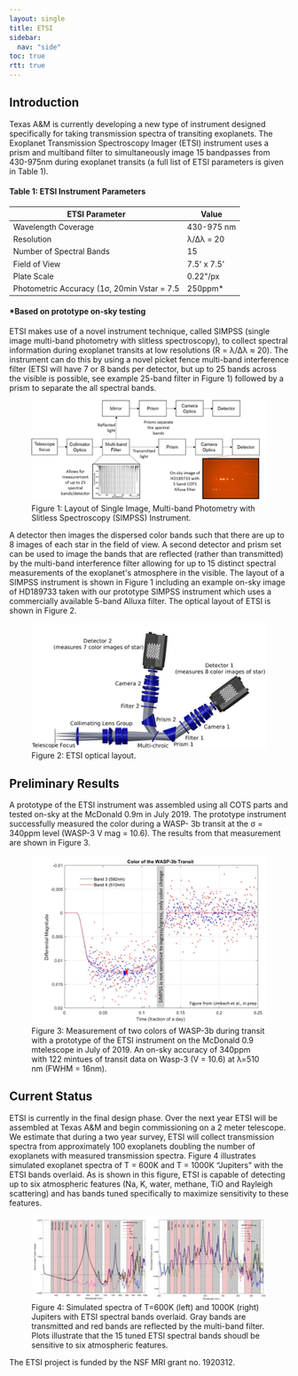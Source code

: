 ```yaml
---
layout: single
title: ETSI
sidebar:
  nav: "side"
toc: true
rtt: true
---
```

## Introduction
Texas A&amp;M is currently developing a new type of instrument designed specifically for taking
transmission spectra of transiting exoplanets. The Exoplanet Transmission Spectroscopy Imager (ETSI)
instrument uses a prism and multiband filter to simultaneously image 15 bandpasses from 430-975nm
during exoplanet transits (a full list of ETSI parameters is given in Table 1).

#### Table 1: ETSI Instrument Parameters

|ETSI Parameter|Value|
|------|------|
|Wavelength Coverage|430-975 nm|
|Resolution|&lambda;/&Delta;&lambda; = 20|
|Number of Spectral Bands|15|
|Field of View|7.5' x 7.5'|
|Plate Scale|0.22"/px|
|Photometric Accuracy (1&sigma;, 20min Vstar = 7.5|250ppm*|

#### *Based on prototype on-sky testing

ETSI makes use of a novel instrument technique, called SIMPSS (single image multi-band photometry
with slitless spectroscopy), to collect spectral information during exoplanet transits at low resolutions (R
= λ/Δλ ≈ 20). The instrument can do this by using a novel picket fence multi-band interference filter (ETSI
will have 7 or 8 bands per detector, but up to 25 bands across the visible is possible, see example 25-band filter in Figure 1) followed by a prism to separate the all spectral bands.
<figure>
  <a href="/instruments/assets/etsi/Figure1_blockDiagram.jpg" target="_blank"><img src="/instruments/assets/etsi/Figure1_blockDiagram.jpg" alt="Block Diagram"></a>
  <figcaption>Figure 1: Layout of Single Image, Multi-band Photometry with Slitless Spectroscopy (SIMPSS) Instrument.</figcaption>
</figure>
A detector then images the dispersed color bands such that there are up to 8 images of each star in the field of view. A second detector and prism set can be used to image the bands that are reflected (rather than transmitted) by
the multi-band interference filter allowing for up to 15 distinct spectral measurements of the
exoplanet&#39;s atmosphere in the visible. The layout of a SIMPSS instrument is shown in Figure 1 including
an example on-sky image of HD189733 taken with our prototype SIMPSS instrument which uses a
commercially available 5-band Alluxa filter. The optical layout of ETSI is shown in Figure 2.
<figure>
  <a href="/instruments/assets/etsi/Figure2_OpticalLayout.jpg" target="_blank"><img src="/instruments/assets/etsi/Figure2_OpticalLayout.jpg" alt="Optical Layout"></a>
  <figcaption>Figure 2: ETSI optical layout.</figcaption>
</figure>

## Preliminary Results
A prototype of the ETSI instrument was assembled using all COTS parts and tested on-sky at the
McDonald 0.9m in July 2019. The prototype instrument successfully measured the color during a WASP-
3b transit at the σ = 340ppm level (WASP-3 V mag = 10.6). The results from that measurement are shown
in Figure 3.
<figure>
  <a href="/instruments/assets/etsi/Figure3_OnSkyData.jpg" target="_blank"><img src="/instruments/assets/etsi/Figure3_OnSkyData.jpg" alt="On Sky Data"></a>
  <figcaption>Figure 3: Measurement of two colors of WASP-3b during transit with a prototype of the ETSI instrument on the McDonald 0.9 mtelescope in July of 2019.  An on-sky accuracy of 340ppm with 122 mintues of transit data on Wasp-3 (V = 10.6) at &lambda;=510 nm (FWHM = 16nm).</figcaption>
</figure>

## Current Status
ETSI is currently in the final design phase. Over the next year ETSI will be assembled at Texas A&amp;M and
begin commissioning on a 2 meter telescope. We estimate that during a two year survey, ETSI will
collect transmission spectra from approximately 100 exoplanets doubling the number of exoplanets
with measured transmission spectra. Figure 4 illustrates simulated exoplanet spectra of T = 600K and T =
1000K “Jupiters” with the ETSI bands overlaid. As is shown in this figure, ETSI is capable of detecting up
to six atmospheric features (Na, K, water, methane, TiO and Rayleigh scattering) and has bands tuned
specifically to maximize sensitivity to these features.
<figure>
  <a href="/instruments/assets/etsi/Figure4_SimExoplanetSpectra.jpg" target="_blank"><img src="/instruments/assets/etsi/Figure4_SimExoplanetSpectra.jpg" alt="Simulated Spectra"></a>
  <figcaption>Figure 4: Simulated spectra of T=600K (left) and 1000K (right) Jupiters with ETSI spectral bands overlaid. Gray bands are transmitted and red bands are reflected by the multi-band filter.  Plots illustrate that the 15 tuned ETSI spectral bands shoudl be sensitive to six atmospheric features.</figcaption>
</figure>
The ETSI project is funded by the NSF MRI grant no. 1920312.